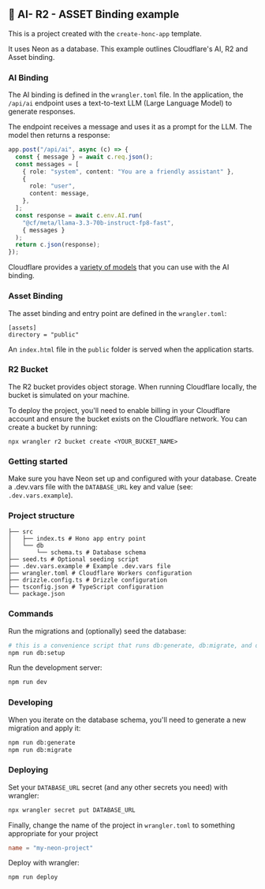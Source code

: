 ## 🪿 AI- R2 - ASSET Binding example

This is a project created with the `create-honc-app` template.

It uses Neon as a database. This example outlines Cloudflare's AI, R2 and Asset binding. 

### AI Binding

The AI binding is defined in the `wrangler.toml` file. In the application, the `/api/ai` endpoint uses a text-to-text LLM (Large Language Model) to generate responses.

The endpoint receives a message and uses it as a prompt for the LLM. The model then returns a response:

```typescript
app.post("/api/ai", async (c) => {
  const { message } = await c.req.json();
  const messages = [
    { role: "system", content: "You are a friendly assistant" },
    {
      role: "user",
      content: message,
    },
  ];
  const response = await c.env.AI.run(
    "@cf/meta/llama-3.3-70b-instruct-fp8-fast",
    { messages }
  );
  return c.json(response);
});
```
Cloudflare provides a [variety of models](https://developers.cloudflare.com/workers-ai/models/) that you can use with the AI binding.

### Asset Binding

The asset binding and entry point are defined in the `wrangler.toml`:

```
[assets]
directory = "public"
```
An `index.html` file in the `public` folder is served when the application starts.


### R2 Bucket
The R2 bucket provides object storage. When running Cloudflare locally, the bucket is simulated on your machine.

To deploy the project, you'll need to enable billing in your Cloudflare account and ensure the bucket exists on the Cloudflare network. You can create a bucket by running:

```
npx wrangler r2 bucket create <YOUR_BUCKET_NAME>
```

### Getting started

Make sure you have Neon set up and configured with your database. Create a .dev.vars file with the `DATABASE_URL` key and value (see: `.dev.vars.example`).

### Project structure

```#
├── src
│   ├── index.ts # Hono app entry point
│   └── db
│       └── schema.ts # Database schema
├── seed.ts # Optional seeding script
├── .dev.vars.example # Example .dev.vars file
├── wrangler.toml # Cloudflare Workers configuration
├── drizzle.config.ts # Drizzle configuration
├── tsconfig.json # TypeScript configuration
└── package.json
```

### Commands

Run the migrations and (optionally) seed the database:

```sh
# this is a convenience script that runs db:generate, db:migrate, and db:seed
npm run db:setup
```

Run the development server:

```sh
npm run dev
```

### Developing

When you iterate on the database schema, you'll need to generate a new migration and apply it:

```sh
npm run db:generate
npm run db:migrate
```

### Deploying

Set your `DATABASE_URL` secret (and any other secrets you need) with wrangler:

```sh
npx wrangler secret put DATABASE_URL
```

Finally, change the name of the project in `wrangler.toml` to something appropriate for your project

```toml
name = "my-neon-project"
```

Deploy with wrangler:

```sh
npm run deploy
```